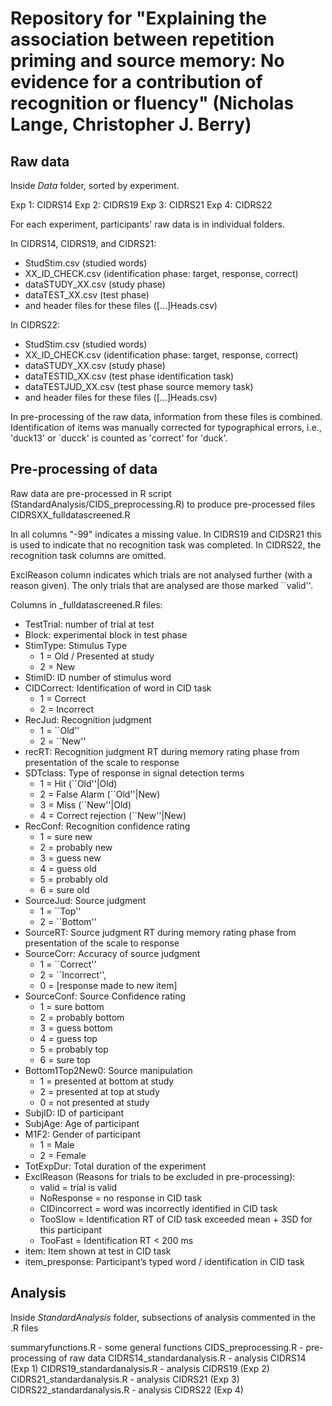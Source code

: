 # Repository for "Explaining the association between repetition priming and source memory: No evidence for a contribution of recognition or fluency" (Nicholas Lange, Christopher J. Berry)
## Raw data

Inside _Data_ folder, sorted by experiment.

Exp 1: CIDRS14
Exp 2: CIDRS19
Exp 3: CIDRS21
Exp 4: CIDRS22

For each experiment, participants' raw data is in individual folders.

In CIDRS14, CIDRS19, and CIDRS21:
* StudStim.csv (studied words)
* XX_ID_CHECK.csv (identification phase: target, response, correct)
* dataSTUDY_XX.csv (study phase)
* dataTEST_XX.csv (test phase)
* and header files for these files ([...]Heads.csv)

In CIDRS22:

- StudStim.csv (studied words)
- XX_ID_CHECK.csv (identification phase: target, response, correct)
- dataSTUDY_XX.csv (study phase)
- dataTESTID_XX.csv (test phase identification task)
- dataTESTJUD_XX.csv (test phase source memory task)
- and header files for these files ([...]Heads.csv)

In pre-processing of the raw data, information from these files is combined. Identification of items was manually corrected for typographical errors, i.e., 'duck13' or `ducck' is counted as 'correct' for 'duck'.

## Pre-processing of data

Raw data are pre-processed in R script (StandardAnalysis/CIDS_preprocessing.R) to produce pre-processed files CIDRSXX_fulldatascreened.R

In all columns "-99" indicates a missing value. In CIDRS19 and CIDSR21 this is used to indicate that no recognition task was completed. In CIDRS22, the recognition task columns are omitted.

ExclReason column indicates which trials are not analysed further (with a reason given). The only trials that are analysed are those marked ``valid''.

Columns in _fulldatascreened.R files:
* TestTrial: number of trial at test
* Block: experimental block in test phase
* StimType: Stimulus Type
	* 1 = Old / Presented at study
	* 2 = New
* StimID: ID number of stimulus word
* CIDCorrect: Identification of word in CID task
	* 1 = Correct
	* 2 = Incorrect
* RecJud: Recognition judgment
	* 1 = ``Old''
	* 2 = ``New''
* recRT: Recognition judgment RT during memory rating phase from presentation of the scale to response
* SDTclass: Type of response in signal detection terms
	* 1 = Hit (``Old''|Old)
	* 2 = False Alarm (``Old''|New)
	* 3 = Miss (``New''|Old)
	* 4 = Correct rejection (``New''|New)
* RecConf: Recognition confidence rating 
	* 1 = sure new
	* 2 = probably new
	* 3 = guess new
	* 4 = guess old
	* 5 = probably old
	* 6 = sure old
* SourceJud: Source judgment
	* 1 = ``Top''
	* 2 = ``Bottom''
* SourceRT: Source judgment RT during memory rating phase from presentation of the scale to response
* SourceCorr: Accuracy of source judgment
	* 1 = ``Correct''
	* 2 = ``Incorrect'', 
	* 0 = [response made to new item]
* SourceConf: Source Confidence rating 
	* 1 = sure bottom
	* 2 = probably bottom
	* 3 = guess bottom
	* 4 = guess top
	* 5 = probably top
	* 6 = sure top
* Bottom1Top2New0: Source manipulation
	* 1 = presented at bottom at study
	* 2 = presented at top at study
	* 0 = not presented at study
* SubjID: ID of participant
* SubjAge: Age of participant
* M1F2: Gender of participant
	* 1 = Male
	* 2 = Female
* TotExpDur: Total duration of the experiment
* ExclReason (Reasons for trials to be excluded in pre-processing): 
	* valid = trial is valid
	* NoResponse = no response in CID task
	* CIDincorrect = word was incorrectly identified in CID task
	* TooSlow = Identification RT of CID task exceeded mean + 3SD for this participant
	* TooFast = Identification RT < 200 ms
* item: Item shown at test in CID task
* item_presponse: Participant’s typed word / identification in CID task

## Analysis

Inside *StandardAnalysis* folder, subsections of analysis commented in the .R files

summaryfunctions.R - some general functions
CIDS_preprocessing.R - pre-processing of raw data
CIDRS14_standardanalysis.R - analysis CIDRS14 (Exp 1)
CIDRS19_standardanalysis.R - analysis CIDRS19 (Exp 2)
CIDRS21_standardanalysis.R - analysis CIDRS21 (Exp 3)
CIDRS22_standardanalysis.R - analysis CIDRS22 (Exp 4)

